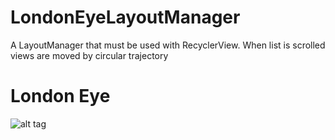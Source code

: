 # LondonEyeLayoutManager

A LayoutManager that must be used with RecyclerView. 
When list is scrolled views are moved by circular trajectory

# London Eye
![alt tag](https://cloud.githubusercontent.com/assets/2686355/11732973/161e5970-9fb2-11e5-923b-09b6a0b4e26a.jpg)

